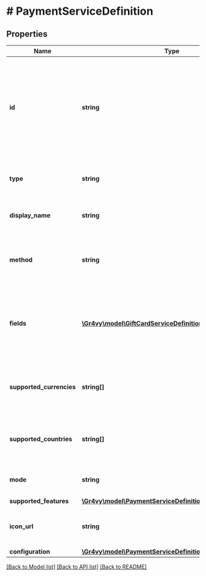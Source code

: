 # # PaymentServiceDefinition

## Properties

Name | Type | Description | Notes
------------ | ------------- | ------------- | -------------
**id** | **string** | The ID of the payment service. This is the underlying provider followed by a dash followed by the payment method ID. | [optional]
**type** | **string** | &#x60;payment-service-definition&#x60;. | [optional] [default to 'payment-service-definition']
**display_name** | **string** | The display name of this service. | [optional]
**method** | **string** | The ID of the payment method that this services handles. | [optional]
**fields** | [**\Gr4vy\model\GiftCardServiceDefinitionFieldsInner[]**](GiftCardServiceDefinitionFieldsInner.md) | A list of fields that need to be submitted when activating the payment. service. | [optional]
**supported_currencies** | **string[]** | A list of three-letter ISO currency codes that this service supports. | [optional]
**supported_countries** | **string[]** | A list of two-letter ISO country codes that this service supports. | [optional]
**mode** | **string** | The mode of this payment service. | [optional]
**supported_features** | [**\Gr4vy\model\PaymentServiceDefinitionSupportedFeatures**](PaymentServiceDefinitionSupportedFeatures.md) |  | [optional]
**icon_url** | **string** | An icon to display for the payment service. | [optional]
**configuration** | [**\Gr4vy\model\PaymentServiceDefinitionConfiguration**](PaymentServiceDefinitionConfiguration.md) |  | [optional]

[[Back to Model list]](../../README.md#models) [[Back to API list]](../../README.md#endpoints) [[Back to README]](../../README.md)
